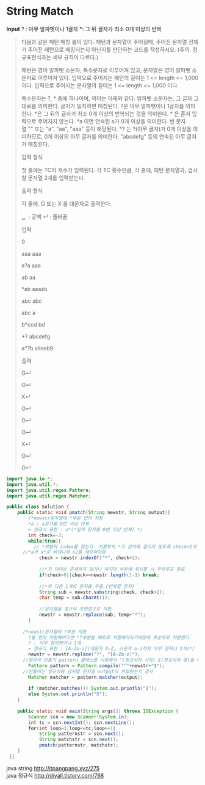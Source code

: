 # String Match

**Input** ? : 아무 알파벳이나 1글자  \*: 그 뒤 글자가 최소 0개 이상의 반복

>다음과 같은 패턴 매칭 룰이 있다. 패턴과 문자열이 주어질때, 주어진 문자열 전체가 주어진 패턴으로 매칭되는지 아닌지를 판단하는 코드를 작성하시오. (주의. 정규표현식과는 세부 규칙이 다르다.)
>
>패턴은 영어 알파벳 소문자, 특수문자로 이루어져 있고, 문자열은 영어 알파벳 소문자로 이루어져 있다. 입력으로 주어지는 패턴의 길이는 1 <= length <= 1,000 이다. 입력으로 주어지는 문자열의 길이는 1 <= length <= 1,000 이다.
>
>특수문자는 ?, * 중에 하나이며, 의미는 아래와 같다. 알파벳 소문자는, 그 글자 그대로를 의미한다. 글자가 일치하면 매칭된다. ?은 아무 알파벳이나 1글자를 의미한다. *은 그 뒤의 글자가 최소 0개 이상의 반복되는 것을 의미한다. * 은 혼자 입력으로 주어지지 않는다. *a 이면 연속된 a가 0개 이상을 의미한다. 빈 문자열 "" 또는 "a", "aa", "aaa" 등이 해당된다. *? 는 ?(아무 글자)가 0개 이상을 의미하므로, 0개 이상의 아무 글자를 의미한다. "abcdefg" 등의 연속된 아무 글자가 매칭된다.
>
>입력 형식
>
>첫 줄에는 TC의 개수가 입력된다. 각 TC 횟수만큼, 각 줄에, 패턴 문자열과, 검사할 문자열 2개를 입력받는다.
>
>출력 형식
>
>각 줄에, O 또는 X 를 대문자로 출력한다. 
>
>␣  : 공백 ↵ : 줄바꿈
>
>입력 
>
>9
>
>aaa aaa
>
>a?a aaa
>
>ab aa
>
>*ab aaaab
>
>a*b*c abc
>
>a*b*c a
>
>b*ccd bd
>
>*? abcdefg
>
>a*?b alineb9
>
>출력 
>
>O↵
>
>O↵
>
>X↵
>
>O↵
>
>O↵
>
>O↵
>
>X↵
>
>O↵
>
>O↵




```java
import java.io.*;
import java.util.*;
import java.util.regex.Pattern;
import java.util.regex.Matcher;

public class Solution {
    public static void pmatch(String newstr, String output){
        /*newstr문자열에 *부분 먼저 치환
        *a : a문자를 0번 이상 반복
        = 정규식 표현 : a*(*앞의 문자를 0번 이상 반복) */
        int check=-2;
        while(true){
          // *부분의 index를 찾는다. 치환부의 *가 검색에 걸리지 않도록 check+2의 인덱스를 검색 시작위치로 지정해준다.
	  //*a가 a*로 바뀌니까 +2를 해주어야함
            check = newstr.indexOf("*", check+2);
          
            //*가 더이상 존재하지 않거나 마지막 부분에 위치할 시 무한루프 종료
            if(check<0||check==newstr.length()-1) break; 
          
            //*의 다음 1개의 문자를 추출.(반복할 문자) 
            String sub = newstr.substring(check, check+2);  
            char temp = sub.charAt(1); 
          
            //문자열을 정규식 표현법으로 치환
            newstr = newstr.replace(sub, temp+"*"); 
        }
      
      /*newstr문자열의 ?부분 치환
        ?를 먼저 치환해버리면 *?부분을 예외로 치환해야되기때문에 후순위로 치환한다.
        ? : 아무 알파벳이나 1개
        = 정규식 표현 : [A-Za-z](대문자 A-Z, 소문자 a-z까지 아무 문자나 1개)*/
        newstr = newstr.replace("?", "[A-Za-z]");
      //정규식 만들기 pattern 클래스를 이용해서 ^(정규식의 시작) $(정규식의 끝)을 더해 정규식을 만들어준다.
        Pattern pattern = Pattern.compile("^"+newstr+"$");
      //만들어진 정규식에 검사할 문자열 output이 부합하는지 검사
        Matcher matcher = pattern.matcher(output);
      
        if (matcher.matches()) System.out.println("O");
        else System.out.println("X");
    }
  
    public static void main(String args[]) throws IOException {
		Scanner scn = new Scanner(System.in);
        int tc = scn.nextInt(); scn.nextLine();
        for(int loop=1;loop<=tc;loop++){
        	String patternstr = scn.next(); 
            String matchstr = scn.next();
            pmatch(patternstr, matchstr);    
    }
 }}
```



java string http://itpangpang.xyz/275
<br> java 정규식 http://diyall.tistory.com/768


